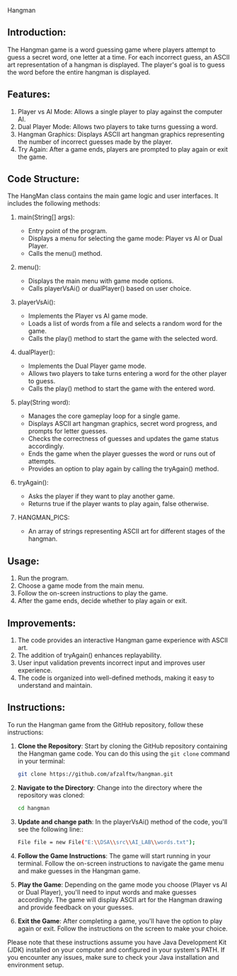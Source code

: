 Hangman

Introduction:
----------------
The Hangman game is a word guessing game where players attempt to guess a secret word, one letter at a time. For each incorrect guess, an ASCII art representation of a hangman is displayed. The player's goal is to guess the word before the entire hangman is displayed.

Features:
---------
1. Player vs AI Mode: Allows a single player to play against the computer AI.
2. Dual Player Mode: Allows two players to take turns guessing a word.
3. Hangman Graphics: Displays ASCII art hangman graphics representing the number of incorrect guesses made by the player.
4. Try Again: After a game ends, players are prompted to play again or exit the game.

Code Structure:
---------------
The HangMan class contains the main game logic and user interfaces. It includes the following methods:

1. main(String[] args):
   - Entry point of the program.
   - Displays a menu for selecting the game mode: Player vs AI or Dual Player.
   - Calls the menu() method.

2. menu():
   - Displays the main menu with game mode options.
   - Calls playerVsAi() or dualPlayer() based on user choice.

3. playerVsAi():
   - Implements the Player vs AI game mode.
   - Loads a list of words from a file and selects a random word for the game.
   - Calls the play() method to start the game with the selected word.

4. dualPlayer():
   - Implements the Dual Player game mode.
   - Allows two players to take turns entering a word for the other player to guess.
   - Calls the play() method to start the game with the entered word.

5. play(String word):
   - Manages the core gameplay loop for a single game.
   - Displays ASCII art hangman graphics, secret word progress, and prompts for letter guesses.
   - Checks the correctness of guesses and updates the game status accordingly.
   - Ends the game when the player guesses the word or runs out of attempts.
   - Provides an option to play again by calling the tryAgain() method.

6. tryAgain():
   - Asks the player if they want to play another game.
   - Returns true if the player wants to play again, false otherwise.

7. HANGMAN_PICS:
   - An array of strings representing ASCII art for different stages of the hangman.

Usage:
------
1. Run the program.
2. Choose a game mode from the main menu.
3. Follow the on-screen instructions to play the game.
4. After the game ends, decide whether to play again or exit.

Improvements:
-------------
1. The code provides an interactive Hangman game experience with ASCII art.
2. The addition of tryAgain() enhances replayability.
3. User input validation prevents incorrect input and improves user experience.
4. The code is organized into well-defined methods, making it easy to understand and maintain.

Instructions:
-------------
To run the Hangman game from the GitHub repository, follow these instructions:

1. **Clone the Repository**: Start by cloning the GitHub repository containing the Hangman game code. You can do this using the `git clone` command in your terminal:

   ```bash
   git clone https://github.com/afzalftw/hangman.git
   ```


2. **Navigate to the Directory**: Change into the directory where the repository was cloned:

   ```bash
   cd hangman
   ```

3. **Update and change path**:  In the playerVsAi() method of the code, you'll see the following line::

   ```bash
   File file = new File("E:\\DSA\\src\\AI_LAB\\words.txt");
   ```


4. **Follow the Game Instructions**: The game will start running in your terminal. Follow the on-screen instructions to navigate the game menu and make guesses in the Hangman game.

5. **Play the Game**: Depending on the game mode you choose (Player vs AI or Dual Player), you'll need to input words and make guesses accordingly. The game will display ASCII art for the Hangman drawing and provide feedback on your guesses.

6. **Exit the Game**: After completing a game, you'll have the option to play again or exit. Follow the instructions on the screen to make your choice.

Please note that these instructions assume you have Java Development Kit (JDK) installed on your computer and configured in your system's PATH. If you encounter any issues, make sure to check your Java installation and environment setup.

